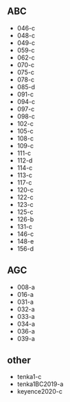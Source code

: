 ## ABC
- 046-c
- 048-c
- 049-c
- 059-c
- 062-c
- 070-c
- 075-c
- 078-c
- 085-d
- 091-c
- 094-c
- 097-c
- 098-c
- 102-c
- 105-c
- 108-c
- 109-c
- 111-c
- 112-d
- 114-c
- 113-c
- 117-c
- 120-c
- 122-c
- 123-c
- 125-c
- 126-b
- 131-c
- 146-c
- 148-e
- 156-d
## AGC
- 008-a
- 016-a
- 031-a
- 032-a
- 033-a
- 034-a
- 036-a
- 039-a
## other
- tenka1-c
- tenka1BC2019-a
- keyence2020-c
